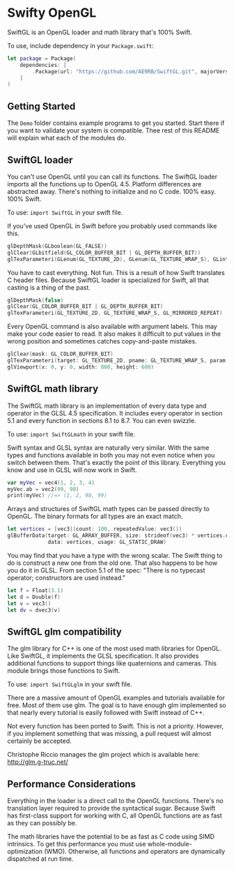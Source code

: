 # Swifty OpenGL

SwiftGL is an OpenGL loader and math library that's 100% Swift.

To use, include dependency in your `Package.swift`:
```swift
let package = Package(
    dependencies: [
        .Package(url: "https://github.com/AE9RB/SwiftGL.git", majorVersion: 1)
    ]
)
```
## Getting Started

The `Demo` folder contains example programs to get you started.
Start there if you want to validate your system is compatible.
Thee rest of this README will explain what each of the modules do.

## SwiftGL loader

You can't use OpenGL until you can call its functions. The SwiftGL loader imports
all the functions up to OpenGL 4.5. Platform differences are abstracted away.
There's nothing to initialize and no C code. 100% easy. 100% Swift.

To use: `import SwiftGL` in your swift file.

If you've used OpenGL in Swift before you probably used commands like this.
```swift
glDepthMask(GLboolean(GL_FALSE))
glClear(GLbitfield(GL_COLOR_BUFFER_BIT | GL_DEPTH_BUFFER_BIT))
glTexParameteri(GLenum(GL_TEXTURE_2D), GLenum(GL_TEXTURE_WRAP_S), GLint(GL_MIRRORED_REPEAT))
```
You have to cast everything. Not fun. This is a result of how Swift translates C header files.
Because SwiftGL loader is specialized for Swift, all that casting is a thing of the past.
```swift
glDepthMask(false)
glClear(GL_COLOR_BUFFER_BIT | GL_DEPTH_BUFFER_BIT)
glTexParameteri(GL_TEXTURE_2D, GL_TEXTURE_WRAP_S, GL_MIRRORED_REPEAT)
```
Every OpenGL command is also available with argument labels. This may make your
code easier to read. It also makes it difficult to put values in the wrong
position and sometimes catches copy-and-paste mistakes.
```swift
glClear(mask: GL_COLOR_BUFFER_BIT)
glTexParameteri(target: GL_TEXTURE_2D, pname: GL_TEXTURE_WRAP_S, param: GL_MIRRORED_REPEAT)
glViewport(x: 0, y: 0, width: 800, height: 600)
```

## SwiftGL math library

The SwiftGL math library is an implementation of every data type and operator
in the GLSL 4.5 specification. It includes every operator in section 5.1 and every
function in sections 8.1 to 8.7. You can even swizzle.

To use: `import SwiftGLmath` in your swift file.

Swift syntax and GLSL syntax are naturally very similar. With the same types and functions
available in both you may not even notice when you switch between them. That's exactly
the point of this library. Everything you know and use in GLSL will now work in Swift.
```swift
var myVec = vec4(1, 2, 3, 4)
myVec.ab = vec2(99, 98)
print(myVec) //=> (1, 2, 98, 99)
```
Arrays and structures of SwiftGL math types can be passed directly to OpenGL. The binary
formats for all types are an exact match.
```swift
let vertices = [vec3](count: 100, repeatedValue: vec3())
glBufferData(target: GL_ARRAY_BUFFER, size: strideof(vec3) * vertices.count,
             data: vertices, usage: GL_STATIC_DRAW)
```
You may find that you have a type with the wrong scalar. The Swift thing to do is construct
a new one from the old one. That also happens to be how you do it in GLSL. From section 5.1
of the spec: "There is no typecast operator; constructors are used instead."
```swift
let f = Float(3.1)
let d = Double(f)
let v = vec3()
let dv = dvec3(v)
```

## SwiftGL glm compatibility

The glm library for C++ is one of the most used math libraries for OpenGL. Like SwiftGL,
it implements the GLSL specification. It also provides additional functions to support
things like quaternions and cameras. This module brings those functions to Swift.

To use: `import SwiftGLglm` in your swift file.

There are a massive amount of OpenGL examples and tutorials available for free. Most
of them use glm. The goal is to have enough glm implemented so that nearly every
tutorial is easily followed with Swift instead of C++.

Not every function has been ported to Swift. This is not a priority. However, if you
implement something that was missing, a pull request will almost certainly be accepted.

Christophe Riccio manages the glm project which is available here: http://glm.g-truc.net/

## Performance Considerations

Everything in the loader is a direct call to the OpenGL functions. There's no translation
layer required to provide the syntactical sugar. Because Swift has first-class support
for working with C, all OpenGL functions are as fast as they can possibly be.

The math libraries have the potential to be as fast as C code using SIMD intrinsics.
To get this performance you must use whole-module-optimization (WMO). Otherwise, all
functions and operators are dynamically dispatched at run time.
